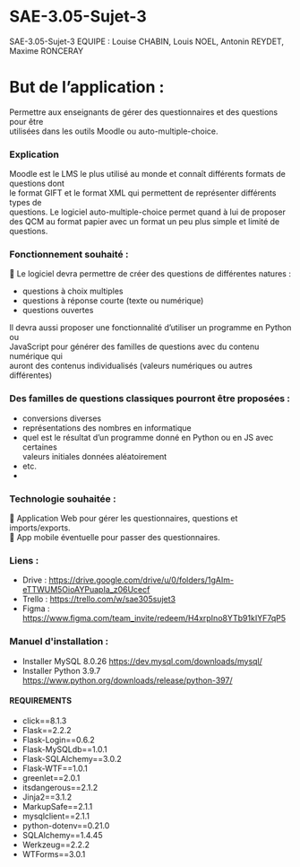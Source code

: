 # SAE-3.05-Sujet-3
SAE-3.05-Sujet-3 EQUIPE : Louise CHABIN, Louis NOEL, Antonin REYDET, Maxime RONCERAY


# But de l’application :
Permettre aux enseignants de gérer des questionnaires et des questions pour être</br>
utilisées dans les outils Moodle ou auto-multiple-choice.</br>
### Explication</br>
Moodle est le LMS le plus utilisé au monde et connaît différents formats de questions dont</br>
le format GIFT et le format XML qui permettent de représenter différents types de</br>
questions.
Le logiciel auto-multiple-choice permet quand à lui de proposer des QCM au format papier
avec un format un peu plus simple et limité de questions.</br>
### Fonctionnement souhaité : </br>
 Le logiciel devra permettre de créer des questions de différentes natures :</br>
- questions à choix multiples</br>
- questions à réponse courte (texte ou numérique)</br>
- questions ouvertes</br>

Il devra aussi proposer une fonctionnalité d’utiliser un programme en Python ou</br>
JavaScript pour générer des familles de questions avec du contenu numérique qui</br>
auront des contenus individualisés (valeurs numériques ou autres différentes)</br>

### Des familles de questions classiques pourront être proposées :
- conversions diverses</br>
- représentations des nombres en informatique</br>
- quel est le résultat d’un programme donné en Python ou en JS avec certaines</br>
valeurs initiales données aléatoirement</br>
- etc.</br>
- 
### Technologie souhaitée :
 Application Web pour gérer les questionnaires, questions et imports/exports. </br>
 App mobile éventuelle pour passer des questionnaires.</br>

### Liens :

- Drive : https://drive.google.com/drive/u/0/folders/1gAIm-eTTWUM5OioAYPuapIa_z06Ucecf </br>
- Trello : https://trello.com/w/sae305sujet3 </br>
- Figma : https://www.figma.com/team_invite/redeem/H4xrpIno8YTb91kIYF7qP5


### Manuel d'installation :
- Installer MySQL 8.0.26 https://dev.mysql.com/downloads/mysql/
- Installer Python 3.9.7 https://www.python.org/downloads/release/python-397/

#### REQUIREMENTS
- click==8.1.3</br>
- Flask==2.2.2</br>
- Flask-Login==0.6.2</br>
- Flask-MySQLdb==1.0.1</br>
- Flask-SQLAlchemy==3.0.2</br>
- Flask-WTF==1.0.1</br>
- greenlet==2.0.1</br>
- itsdangerous==2.1.2</br>
- Jinja2==3.1.2</br>
- MarkupSafe==2.1.1</br>
- mysqlclient==2.1.1</br>
- python-dotenv==0.21.0</br>
- SQLAlchemy==1.4.45</br>
- Werkzeug==2.2.2</br>
- WTForms==3.0.1</br>
